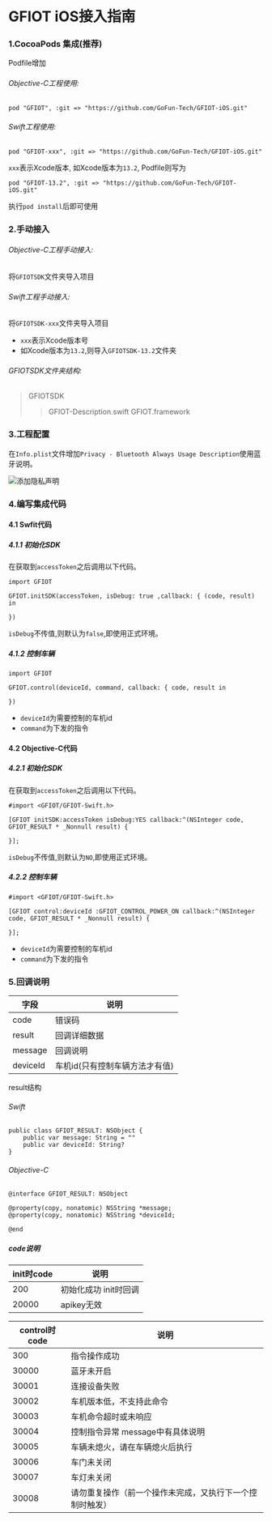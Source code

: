 # GFIOT iOS接入指南

### 1.CocoaPods 集成(推荐)

Podfile增加
###### Objective-C工程使用:
```
pod "GFIOT", :git => "https://github.com/GoFun-Tech/GFIOT-iOS.git"
```

###### Swift工程使用:
```
pod "GFIOT-xxx", :git => "https://github.com/GoFun-Tech/GFIOT-iOS.git"
```
`xxx`表示Xcode版本, 如Xcode版本为`13.2`, Podfile则写为
```
pod "GFIOT-13.2", :git => "https://github.com/GoFun-Tech/GFIOT-iOS.git"
```

执行`pod install`后即可使用

### 2.手动接入
###### Objective-C工程手动接入:
将`GFIOTSDK`文件夹导入项目

###### Swift工程手动接入:
将`GFIOTSDK-xxx`文件夹导入项目
* `xxx`表示Xcode版本号
* 如Xcode版本为`13.2`,则导入`GFIOTSDK-13.2`文件夹


###### GFIOTSDK文件夹结构:
> GFIOTSDK
>> GFIOT-Description.swift
>> GFIOT.framework

### 3.工程配置
在`Info.plist`文件增加`Privacy - Bluetooth Always Usage Description`使用蓝牙说明。

![添加隐私声明](https://imgpub1.shouqiev.com/gofunplatform/files/20230721/duUoubDOIf.png)

### 4.编写集成代码
#### 4.1 Swfit代码
##### 4.1.1 初始化SDK
在获取到`accessToken`之后调用以下代码。
```
import GFIOT

GFIOT.initSDK(accessToken, isDebug: true ,callback: { (code, result) in
    
})
```
`isDebug`不传值,则默认为`false`,即使用正式环境。

##### 4.1.2 控制车辆
```
import GFIOT

GFIOT.control(deviceId, command, callback: { code, result in

})
```
* `deviceId`为需要控制的车机id
* `command`为下发的指令

#### 4.2 Objective-C代码
##### 4.2.1 初始化SDK
在获取到`accessToken`之后调用以下代码。
```
#import <GFIOT/GFIOT-Swift.h>

[GFIOT initSDK:accessToken isDebug:YES callback:^(NSInteger code, GFIOT_RESULT * _Nonnull result) {
            
}];
```
`isDebug`不传值,则默认为`NO`,即使用正式环境。

##### 4.2.2 控制车辆
```
#import <GFIOT/GFIOT-Swift.h>

[GFIOT control:deviceId :GFIOT_CONTROL_POWER_ON callback:^(NSInteger code, GFIOT_RESULT * _Nonnull result) {
        
}];
```
* `deviceId`为需要控制的车机id
* `command`为下发的指令


### 5.回调说明
|字段|说明|
|--|--|
|code|错误码|
|result|回调详细数据|
|message|回调说明|
|deviceId|车机id(只有控制车辆方法才有值)|

result结构
###### Swift
```
public class GFIOT_RESULT: NSObject {
    public var message: String = ""
    public var deviceId: String?
}
```
###### Objective-C
```
@interface GFIOT_RESULT: NSObject 

@property(copy, nonatomic) NSString *message;
@property(copy, nonatomic) NSString *deviceId;

@end

```

##### code说明
|init时code|说明|
|--|--|
|200|初始化成功 init时回调|
|20000|apikey无效|

|control时code|说明|
|--|--|
|300|指令操作成功|
|30000|蓝牙未开启|
|30001|连接设备失败|
|30002|车机版本低，不支持此命令|
|30003|车机命令超时或未响应|
|30004|控制指令异常 message中有具体说明|
|30005|车辆未熄火，请在车辆熄火后执行|
|30006|车门未关闭|
|30007|车灯未关闭|
|30008|请勿重复操作（前一个操作未完成，又执行下一个控制时触发）|

